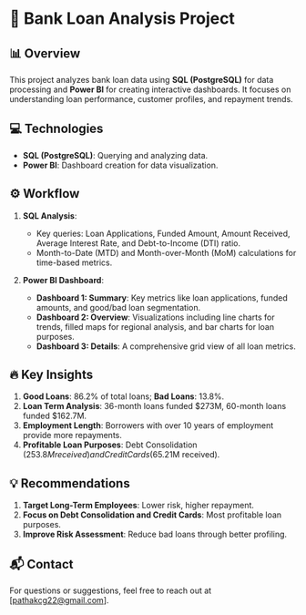 # 🏦 Bank Loan Analysis Project

## 📊 Overview
This project analyzes bank loan data using **SQL (PostgreSQL)** for data processing and **Power BI** for creating interactive dashboards. It focuses on understanding loan performance, customer profiles, and repayment trends.

## 💻 Technologies
- **SQL (PostgreSQL)**: Querying and analyzing data.
- **Power BI**: Dashboard creation for data visualization.

## ⚙️ Workflow
1. **SQL Analysis**:
   - Key queries: Loan Applications, Funded Amount, Amount Received, Average Interest Rate, and Debt-to-Income (DTI) ratio.
   - Month-to-Date (MTD) and Month-over-Month (MoM) calculations for time-based metrics.

2. **Power BI Dashboard**:
   - **Dashboard 1: Summary**: Key metrics like loan applications, funded amounts, and good/bad loan segmentation.
   - **Dashboard 2: Overview**: Visualizations including line charts for trends, filled maps for regional analysis, and bar charts for loan purposes.
   - **Dashboard 3: Details**: A comprehensive grid view of all loan metrics.

## 🔥 Key Insights
1. **Good Loans**: 86.2% of total loans; **Bad Loans**: 13.8%.
2. **Loan Term Analysis**: 36-month loans funded $273M, 60-month loans funded $162.7M.
3. **Employment Length**: Borrowers with over 10 years of employment provide more repayments.
4. **Profitable Loan Purposes**: Debt Consolidation ($253.8M received) and Credit Cards ($65.21M received).

## 💡 Recommendations
1. **Target Long-Term Employees**: Lower risk, higher repayment.
2. **Focus on Debt Consolidation and Credit Cards**: Most profitable loan purposes.
3. **Improve Risk Assessment**: Reduce bad loans through better profiling.

## 📬 Contact
For questions or suggestions, feel free to reach out at [pathakcg22@gmail.com].
